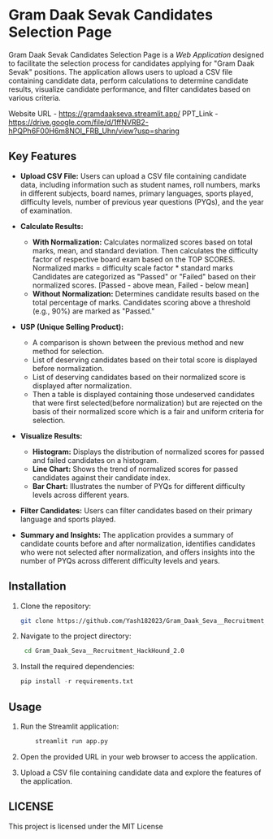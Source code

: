 # Gram Daak Sevak Candidates Selection Page

Gram Daak Sevak Candidates Selection Page is a *Web Application* designed to facilitate the selection process for candidates applying for "Gram Daak Sevak" positions. The application allows users to upload a CSV file containing candidate data, perform calculations to determine candidate results, visualize candidate performance, and filter candidates based on various criteria.

Website URL - https://gramdaakseva.streamlit.app/
PPT_Link - https://drive.google.com/file/d/1ffNVRB2-hPQPh6F00H6m8NOI_FRB_Uhn/view?usp=sharing
## Key Features

- **Upload CSV File:** Users can upload a CSV file containing candidate data, including information such as student names, roll numbers, marks in different subjects, board names, primary languages, sports played, difficulty levels, number of previous year questions (PYQs), and the year of examination.

- **Calculate Results:**
  - **With Normalization:** Calculates normalized scores based on total marks, mean, and standard deviation. Then calculates the difficulty factor of respective board exam based on the TOP SCORES. 
  Normalized marks = difficulty scale factor *  standard marks
  Candidates are categorized as "Passed" or "Failed" based on their normalized scores.
  [Passed - above mean,
   Failed - below mean]
  - **Without Normalization:** Determines candidate results based on the total percentage of marks. Candidates scoring above a threshold (e.g., 90%) are marked as "Passed."

- **USP (Unique Selling Product):**
  - A comparison is shown between the previous method and new method for selection.
  - List of deserving candidates based on their total score is displayed before normalization.
  - List of deserving candidates based on their normalized score is displayed after normalization.
  - Then a table is displayed containing those undeserved candidates that were first selected(before normalization) but are rejected on the basis of their normalized score which is a fair and uniform criteria for selection.


- **Visualize Results:**
  - **Histogram:** Displays the distribution of normalized scores for passed and failed candidates on a histogram.
  - **Line Chart:** Shows the trend of normalized scores for passed candidates against their candidate index.
  - **Bar Chart:** Illustrates the number of PYQs for different difficulty levels across different years.

- **Filter Candidates:** Users can filter candidates based on their primary language and sports played.

- **Summary and Insights:** The application provides a summary of candidate counts before and after normalization, identifies candidates who were not selected after normalization, and offers insights into the number of PYQs across different difficulty levels and years.

## Installation

1. Clone the repository:
   ```bash
   git clone https://github.com/Yash182023/Gram_Daak_Seva__Recruitment_HackHound_2.0.git

2. Navigate to the project directory:
   ```bash
    cd Gram_Daak_Seva__Recruitment_HackHound_2.0

3. Install the required dependencies:
   ```python
   pip install -r requirements.txt
## Usage

1. Run the Streamlit application:
    ```python
        streamlit run app.py

2. Open the provided URL in your web browser to access the application.

3. Upload a CSV file containing candidate data and explore the features of the application.

## LICENSE
This project is licensed under the MIT License

